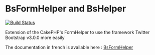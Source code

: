 BsFormHelper and BsHelper
==========================

[![Build Status](https://travis-ci.org/WebAndCow/CakePHP-BsHelpers.svg?branch=master)](https://travis-ci.org/WebAndCow/CakePHP-BsHelpers)

Extension of the CakePHP's FormHelper to use the framework Twitter Bootstrap v3.0.0 more easily

The documentation in french is available here : [BsFormHelper](http://webandcow.com/Page/Ressources/35/Bootstrap-et-CakePHP-9 "BsFormHelper")
